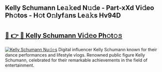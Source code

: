 ## Kelly Schumann Le𝚊𝚔ed N𝚞𝚍e - Part-xXd Vi𝚍eo Ph𝚘tos - H𝚘t O𝚗lyf𝚊ns Le𝚊𝚔s Hv94D

# <h2><a href="http://hf3rdu.feru.top/?c=Kelly+Schumann">🔗 👉 🔴 Kelly Schumann Vi𝚍𝚎o Ph𝚘t𝚘𝚜</a></h2>

[![Kelly Schumann Nu𝚍𝚎s](https://i.imgur.com/0TWrTi3.gif)](http://hf3rdu.feru.top/?c=Kelly+Schumann)
Digital influencer Kelly Schumann known for their dance performances and lifestyle vlogs. Renowned public figure Kelly Schumann, celebrated for their remarkable achievements in the field of entertainment. 
